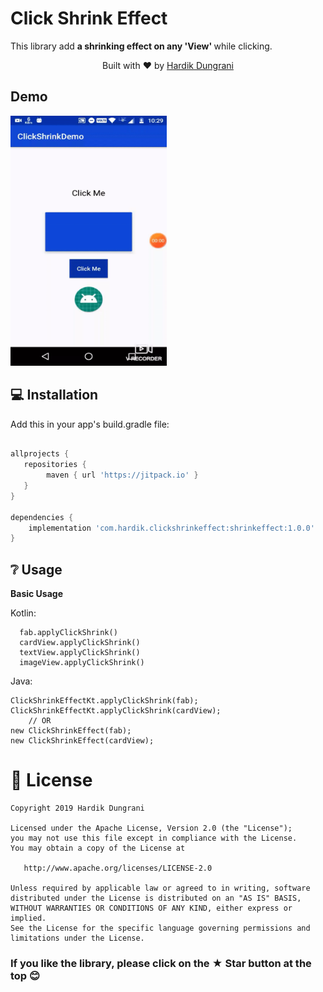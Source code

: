 # Click Shrink Effect
<p>This library add <b>a shrinking effect on any 'View' </b>while clicking.</p>


<div>
  <p align="center">Built with ❤︎ by
	  <a href="https://github.com/Hardik8184">Hardik Dungrani</a></p>
</div>

## Demo

<img src="screens/shrinkeffect_screen.gif" height="400" width="250"/>


## 💻 Installation
Add this in your app's build.gradle file:
```groovy

allprojects {
   repositories {
	    maven { url 'https://jitpack.io' }
   }
}

dependencies {
    implementation 'com.hardik.clickshrinkeffect:shrinkeffect:1.0.0'
}
```

## ❔ Usage
**Basic Usage**

Kotlin:
```
  fab.applyClickShrink()
  cardView.applyClickShrink()
  textView.applyClickShrink()
  imageView.applyClickShrink()
```

Java:
```
ClickShrinkEffectKt.applyClickShrink(fab);
ClickShrinkEffectKt.applyClickShrink(cardView);
    // OR
new ClickShrinkEffect(fab);
new ClickShrinkEffect(cardView);
```


# 📃 License

    Copyright 2019 Hardik Dungrani

    Licensed under the Apache License, Version 2.0 (the "License");
    you may not use this file except in compliance with the License.
    You may obtain a copy of the License at

       http://www.apache.org/licenses/LICENSE-2.0

    Unless required by applicable law or agreed to in writing, software
    distributed under the License is distributed on an "AS IS" BASIS,
    WITHOUT WARRANTIES OR CONDITIONS OF ANY KIND, either express or implied.
    See the License for the specific language governing permissions and
    limitations under the License.

### If you like the library, please click on the ★ Star button at the top 😊